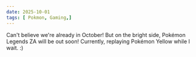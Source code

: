 ```yaml
---
date: 2025-10-01
tags: [ Pokmon, Gaming,]
---
```


Can't believe we're already in October! But on the bright side, Pokémon Legends ZA will be out soon! Currently, replaying Pokémon Yellow while I wait. :)